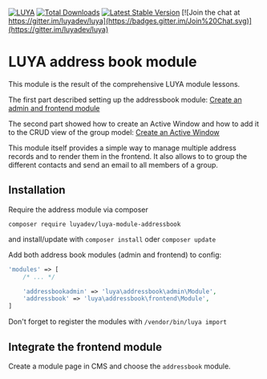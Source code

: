 [![LUYA](https://img.shields.io/badge/Powered%20by-LUYA-brightgreen.svg)](https://luya.io)
[![Total Downloads](https://poser.pugx.org/luyadev/luya-module-addressbook/downloads)](https://packagist.org/packages/luyadev/luya-module-contactform)
[![Latest Stable Version](https://poser.pugx.org/luyadev/luya-module-addressbook/v/stable)](https://packagist.org/packages/luyadev/luya-module-contactform)
[![Join the chat at https://gitter.im/luyadev/luya](https://badges.gitter.im/Join%20Chat.svg)](https://gitter.im/luyadev/luya)

# LUYA address book module

This module is the result of the comprehensive LUYA module lessons.

The first part described setting up the addressbook module:
[Create an admin and frontend module](https://github.com/luyadev/luya/blob/master/docs/guide/lesson-module.md)

The second part showed how to create an Active Window and how to add it to the CRUD view of the group model:
[Create an Active Window](https://github.com/luyadev/luya/blob/master/docs/guide/lesson-module.md)

This module itself provides a simple way to manage multiple address records and to render them in the frontend.
It also allows to to group the different contacts and send an email to all members of a group.

## Installation

Require the address module via composer
```
composer require luyadev/luya-module-addressbook
```
and install/update with `composer install` oder `composer update`

Add both address book modules (admin and frontend) to config:

```php
'modules' => [
    /* ... */

    'addressbookadmin' => 'luya\addressbook\admin\Module',
    'addressbook' => 'luya\addressbook\frontend\Module',
]
```

Don't forget to register the modules with `/vendor/bin/luya import`

## Integrate the frontend module

Create a module page in CMS and choose the `addressbook` module.

